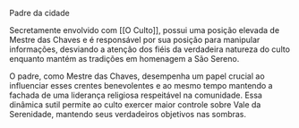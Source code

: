 Padre da cidade

Secretamente envolvido com [[O Culto]], possui uma posição elevada de Mestre das Chaves e é responsável por sua posição para manipular informações, desviando a atenção dos fiéis da verdadeira natureza do culto enquanto mantém as tradições em homenagem a São Sereno.

O padre, como Mestre das Chaves, desempenha um papel crucial ao influenciar esses crentes benevolentes e ao mesmo tempo mantendo a fachada de uma liderança religiosa respeitável na comunidade. Essa dinâmica sutil permite ao culto exercer maior controle sobre Vale da Serenidade, mantendo seus verdadeiros objetivos nas sombras.